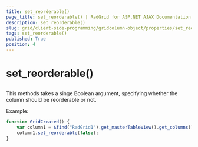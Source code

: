 ```yaml
---
title: set_reorderable()
page_title: set_reorderable() | RadGrid for ASP.NET AJAX Documentation
description: set_reorderable()
slug: grid/client-side-programming/gridcolumn-object/properties/set_reorderable()
tags: set_reorderable()
published: True
position: 4
---
```


# set_reorderable()



## 

This methods takes a singe Boolean argument, specifying whether the column should be reorderable or not.

Example:

````JavaScript
function GridCreated() {
    var column1 = $find("RadGrid1").get_masterTableView().get_columns()[0];
    column1.set_reorderable(false);
}
````


